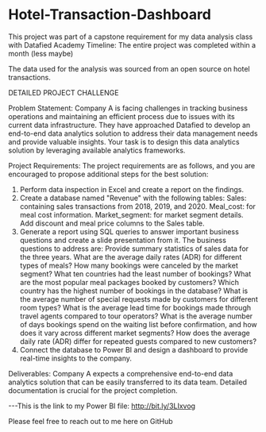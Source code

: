 # Hotel-Transaction-Dashboard
This project was part of a capstone requirement for my data analysis class with Datafied Academy
Timeline: The entire project was completed within a month (less maybe)

The data used for the analysis was sourced from an open source on hotel transactions. 

DETAILED PROJECT CHALLENGE

Problem Statement:
Company A is facing challenges in tracking business operations and maintaining an efficient process due to issues with its current data infrastructure. They have approached Datafied to develop an end-to-end data analytics solution to address their data management needs and provide valuable insights. Your task is to design this data analytics solution by leveraging available analytics frameworks.

Project Requirements:
The project requirements are as follows, and you are encouraged to propose additional steps for the best solution:

1. Perform data inspection in Excel and create a report on the findings.
2. Create a database named "Revenue" with the following tables:
Sales: containing sales transactions from 2018, 2019, and 2020.
Meal_cost: for meal cost information.
Market_segment: for market segment details.
Add discount and meal price columns to the Sales table.
3. Generate a report using SQL queries to answer important business questions and create a slide presentation from it. The business questions to address are:
Provide summary statistics of sales data for the three years.
What are the average daily rates (ADR) for different types of meals?
How many bookings were canceled by the market segment?
What ten countries had the least number of bookings?
What are the most popular meal packages booked by customers?
Which country has the highest number of bookings in the database?
What is the average number of special requests made by customers for different room types?
What is the average lead time for bookings made through travel agents compared to tour operators?
What is the average number of days bookings spend on the waiting list before confirmation, and how does it vary across different market segments?
How does the average daily rate (ADR) differ for repeated guests compared to new customers?
4. Connect the database to Power BI and design a dashboard to provide real-time insights to the company.

Deliverables:
Company A expects a comprehensive end-to-end data analytics solution that can be easily transferred to its data team. Detailed documentation is crucial for the project completion.

---This is the link to my Power BI file: http://bit.ly/3LIxvog

Please feel free to reach out to me here on GitHub


